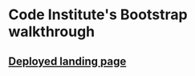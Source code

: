 # Code Institute's Bootstrap walkthrough
## [Deployed landing page](https://joyzadan.github.io/cli-test/)
